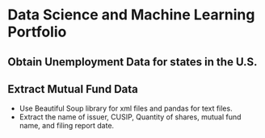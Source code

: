 # Data Science and Machine Learning Portfolio

## Obtain Unemployment Data for states in the U.S.

## Extract Mutual Fund Data

- Use  Beautiful Soup library for xml files and pandas for text files. 
- Extract the name of issuer, CUSIP, Quantity of shares,  mutual fund name, and filing report date.
